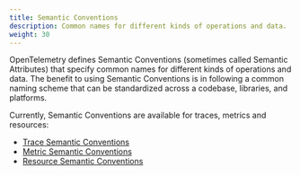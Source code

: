 ```yaml
---
title: Semantic Conventions
description: Common names for different kinds of operations and data.
weight: 30
---
```


OpenTelemetry defines Semantic Conventions (sometimes called Semantic
Attributes) that specify common names for different kinds of operations and
data. The benefit to using Semantic Conventions is in following a common naming
scheme that can be standardized across a codebase, libraries, and platforms.

Currently, Semantic Conventions are available for traces, metrics and resources:

- [Trace Semantic Conventions](/docs/specs/otel/trace/semantic_conventions/)
- [Metric Semantic Conventions](/docs/specs/otel/metrics/semantic_conventions/)
- [Resource Semantic Conventions](/docs/specs/otel/resource/semantic_conventions/)
